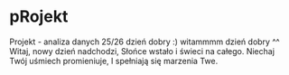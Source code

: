 # pRojekt

Projekt - analiza danych 25/26
dzień dobry :)
witammmm
dzień dobry ^^
Witaj, nowy dzień nadchodzi,
Słońce wstało i świeci na całego.
Niechaj Twój uśmiech promieniuje,
I spełniają się marzenia Twe.
